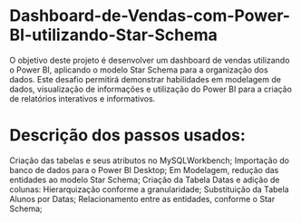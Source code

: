 # Dashboard-de-Vendas-com-Power-BI-utilizando-Star-Schema


O objetivo deste projeto é desenvolver um dashboard de vendas utilizando o Power BI, aplicando o modelo Star Schema para a organização dos dados. Este desafio permitirá demonstrar habilidades em modelagem de dados, visualização de informações e utilização do Power BI para a criação de relatórios interativos e informativos.




# Descrição dos passos usados:
Criação das tabelas e seus atributos no MySQLWorkbench;
Importação do banco de dados para o Power BI Desktop;
Em Modelagem, redução das entidades ao modelo Star Schema;
Criação da Tabela Datas e adição de colunas:
Hierarquização conforme a granularidade;
Substituição da Tabela Alunos por Datas;
Relacionamento entre as entidades, conforme o Star Schema;
